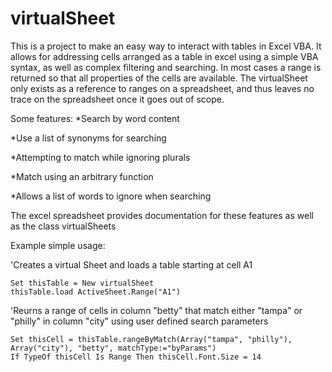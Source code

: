 
# virtualSheet
This is a project to make an easy way to interact with tables in Excel VBA. It allows for addressing cells arranged as a table in excel using a simple VBA syntax, as well as complex filtering and searching. In most cases a range is returned so that all properties of the cells are available. The virtualSheet only exists as a reference to ranges on a spreadsheet, and thus leaves no trace on the spreadsheet once it goes out of scope.

Some features:
*Search by word content

*Use a list of synonyms for searching

*Attempting to match while ignoring plurals

*Match using an arbitrary function

*Allows a list of words to ignore when searching

The excel spreadsheet provides documentation for these features as well as the class virtualSheets



Example simple usage:


'Creates a virtual Sheet and loads a table starting at cell A1
```vba
Set thisTable = New virtualSheet
thisTable.load ActiveSheet.Range("A1")
```



'Reurns a range of cells in column "betty" that match either "tampa" or "philly" in column "city" using user defined search parameters
```vba
Set thisCell = thisTable.rangeByMatch(Array("tampa", "philly"), Array("city"), "betty", matchType:="byParams")
If TypeOf thisCell Is Range Then thisCell.Font.Size = 14
```


